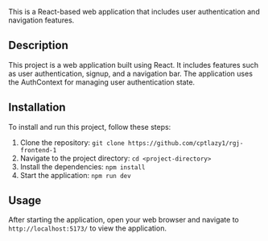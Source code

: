 This is a React-based web application that includes user authentication and navigation features.

## Description

This project is a web application built using React. It includes features such as user authentication, signup, and a 
navigation bar. The application uses the AuthContext for managing user authentication state.

## Installation

To install and run this project, follow these steps:

1. Clone the repository: `git clone https://github.com/cptlazy1/rgj-frontend-1`
2. Navigate to the project directory: `cd <project-directory>`
3. Install the dependencies: `npm install`
4. Start the application: `npm run dev`

## Usage

After starting the application, open your web browser and navigate to `http://localhost:5173/` to view the application.

